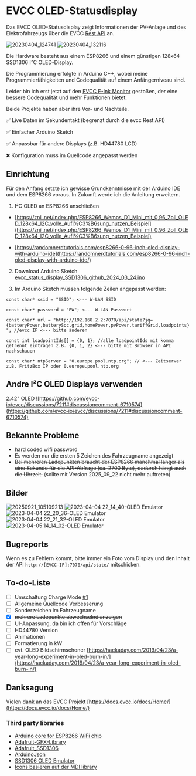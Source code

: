 # EVCC OLED-Statusdisplay

Das EVCC OLED-Statusdisplay zeigt Informationen der PV-Anlage und des Elektrofahrzeugs über die EVCC [Rest API](https://docs.evcc.io/docs/reference/api#rest-api) an.

![20230404_124741](https://user-images.githubusercontent.com/37591931/229777549-a896dd99-5a06-485f-b2a3-caa352d57e44.jpg) ![20230404_132116](https://user-images.githubusercontent.com/37591931/229777560-df0619e1-b3bd-4ab9-a783-7c1f3cccea69.jpg)

Die Hardware besteht aus einem ESP8266 und einem günstigen 128x64 SSD1306 I²C OLED-Display.

Die Programmierung erfolgte in Arduino C++, wobei meine Programmierfähigkeiten und Codequalität auf einem Anfängerniveau sind.

Leider bin ich erst jetzt auf den [EVCC E-Ink Monitor](https://github.com/powelllens/evcc_eink_monitor) gestoßen, der eine bessere Codequalität und mehr Funktionen bietet.

Beide Projekte haben aber ihre Vor- und Nachteile.

:white_check_mark: Live Daten im Sekundentakt (begrenzt durch die evcc Rest API)

:white_check_mark: Einfacher Arduino Sketch

:white_check_mark: Anpassbar für andere Displays (z.B. HD44780 LCD)

:x: Konfiguration muss im Quellcode angepasst werden

## Einrichtung
Für den Anfang setzte ich gewisse Grundkenntnisse mit der Arduino IDE und dem ESP8266 voraus.
In Zukunft werde ich die Anleitung erweitern.

1. I²C OLED an ESP8266 anschließen

* [https://znil.net/index.php/ESP8266_Wemos_D1_Mini_mit_0,96_Zoll_OLED_128x64_I2C_volle_Aufl%C3%B6sung_nutzen_Beispiel](https://znil.net/index.php/ESP8266_Wemos_D1_Mini_mit_0,96_Zoll_OLED_128x64_I2C_volle_Aufl%C3%B6sung_nutzen_Beispiel)

* [https://randomnerdtutorials.com/esp8266-0-96-inch-oled-display-with-arduino-ide](https://randomnerdtutorials.com/esp8266-0-96-inch-oled-display-with-arduino-ide/)

2. Download Arduino Sketch [evcc_status_display_SSD1306_github_2024_03_24.ino](https://raw.githubusercontent.com/RaptorDE/evcc_status_display/main/evcc_status_display_SSD1306_github_2024_03_24.ino) 

2. Im Arduino Sketch müssen folgende Zeilen angepasst werden:

`const char* ssid = "SSID"; <--- W-LAN SSID`

`const char* password = "PW"; <--- W-LAN Passwort`

`const char* url = "http://192.168.2.2:7070/api/state?jq={batteryPower,batterySoc,grid,homePower,pvPower,tariffGrid,loadpoints}"; //evcc IP <--- bitte änderen`

`const int loadpointIds[] = {0, 1}; //alle loadpointIds mit komma getrennt eintragen z.B. {0, 1, 2} <--- bitte mit Browser in API nachschauen`

`const char* ntpServer = "0.europe.pool.ntp.org"; // <--- Zeitserver z.B. FritzBox IP oder 0.europe.pool.ntp.org`

## Andre I²C OLED Displays verwenden
2.42" OLED ![https://github.com/evcc-io/evcc/discussions/7211#discussioncomment-6710574](https://github.com/evcc-io/evcc/discussions/7211#discussioncomment-6710574)

## Bekannte Probleme
* hard coded wifi password
* Es werden nur die ersten 5 Zeichen des Fahrzeugname angezeigt
* ~~Bei mehreren Ladepunkten braucht der ESP8266 manchmal länger als eine Sekunde für die API-Abfrage (ca. 2700 Byte), dadurch hängt auch die Uhrzeit.~~ (sollte mit Version 2025_09_22 nicht mehr auftreten)


## Bilder
![20250921_105109213](https://github.com/user-attachments/assets/c11600df-49f1-44d1-8a28-e6a3bbc947dc)
![2023-04-04 22_14_40-OLED Emulator](https://user-images.githubusercontent.com/37591931/229911890-79789bef-cbe3-4c81-ac8f-40db19a51ee6.png)
![2023-04-04 22_20_36-OLED Emulator](https://user-images.githubusercontent.com/37591931/229911898-81a13856-f2f5-4d24-8230-a93122d35523.png)
![2023-04-04 22_21_32-OLED Emulator](https://user-images.githubusercontent.com/37591931/229911915-b1f7ecdf-0c9f-46df-89a3-bcbb2d0c2d60.png)
![2023-04-05 14_14_02-OLED Emulator](https://user-images.githubusercontent.com/37591931/230086023-cde3cafc-ce7c-4500-82a2-9256dc9d1e42.png)

## Bugreports

Wenn es zu Fehlern kommt, bitte immer ein Foto vom Display und den Inhalt der API `http://[EVCC-IP]:7070/api/state/` mitschicken.

## To-do-Liste
- [ ] Umschaltung Charge Mode [#1](../../issues/1)
- [ ] Allgemeine Quellcode Verbesserung
- [ ] Sonderzeichen im Fahrzeugname
- [x] ~~mehrere Ladepunkte abwechselnd anzeigen~~
- [ ] UI-Anpassung, da bin ich offen für Vorschläge
- [ ] HD44780 Version
- [ ] Animationen
- [ ] Formatierung in kW
- [ ] evt. OLED Bildschirmschoner [https://hackaday.com/2019/04/23/a-year-long-experiment-in-oled-burn-in/](https://hackaday.com/2019/04/23/a-year-long-experiment-in-oled-burn-in/)

## Danksagung

Vielen dank an das EVCC Projekt [https://docs.evcc.io/docs/Home/](https://docs.evcc.io/docs/Home/)

### Third party libraries
* [Arduino core for ESP8266 WiFi chip](https://github.com/esp8266/Arduino)
* [Adafruit-GFX-Library](https://github.com/adafruit/Adafruit-GFX-Library)
* [Adafruit_SSD1306](https://github.com/adafruit/Adafruit_SSD1306)
* [ArduinoJson](https://github.com/bblanchon/ArduinoJson)
* [SSD1306 OLED Emulator](https://github.com/sam-peach/SSD1306-OLED-Emulator)
* [Icons basieren auf der MDI library](https://pictogrammers.com/library/mdi/) 
